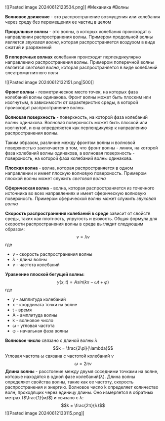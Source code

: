 ![[Pasted image 20240612123534.png]]
#Механика #Волны

**Волновое движение** - это распространение возмущения или колебания через среду без перемещения ее частиц в целом

**Продольные волны** - это волны, в которых колебания происходят в направлении
распространения волны. Примером продольной волны является *звуковая волна*,
которая распространяется воздухом в виде сжатий и разряжений

**В поперечных волнах** колебания происходят перпендикулярно направлению распространения волны. Примером поперечной волны является *световая волна*, которая распространяется в виде колебаний электромагнитного поля

![[Pasted image 20240612132151.png|500]]

**Фронт волны** - геометрическое место точек, на которых фаза колебаний волны
одинакова. Фронт волны может быть плоским или изогнутым, в зависимости от
характеристик среды, в которой происходит распространение волны.

**Волновая поверхность** - поверхность, на которой фаза колебаний волны одинакова.
Волновая поверхность может быть плоской или изогнутой, и она определяется как перпендикуляр к направлению распространения волны. 

Таким образом, различие между фронтом волны и волновой поверхностью заключается в том, что фронт волны - линия, на которой фаза колебаний волны одинакова, а волновая поверхность - поверхность, на которой фаза колебаний волны одинакова.

**Плоская волна** - волна, которая распространяется в одном направлении и имеет
плоскую волновую поверхность. Примером плоской волны может служить *световая*
*волна*

**Сферическая волна** - волна, которая распространяется из точечного источника во
всех направлениях и имеет сферическую волновую поверхность. Примером
сферической волны может служить *звуковая волна*

**Скорость распространения колебаний в среде** зависит от свойств среды, таких как плотность, упругость и вязкость. Общая формула для скорости распространения волны в среде выглядит следующим образом: $$v= \lambda{\nu}$$где 
- $v$ - скорость распространения волны
- $\lambda$ - длина волны 
- $\nu$ - частота колебаний

**Уравнение плоской бегущей волны:**
$$y(x, t) = A sin(kx - ωt + φ)$$
где 
- y - амплитуда колебаний
- x - координата точки на волне
- t - время
- A - амплитуда волны
- k - волновое число
- ω - угловая частота
- φ - начальная фаза волны

**Волновое число** связано с длиной волны $\lambda$$$k = \frac{2\pi}{\lambda}$$Угловая частота ω связана с частотой колебаний $\nu$  $$\omega = 2\pi{\nu}$$**Длина волны** - расстояние между двумя соседними точками на волне, которые находятся в одной фазе колебаний(λ). Длина волны определяет свойства волны, такие как ее частоту, скорость распространения и энергию. Волновое число k определяет количество волн, проходящих через единицу длины. Оно измеряется в обратных метрах ($\frac{1}{м}$) и связано с λ: $$k = \frac{2π}{λ}$$![[Pasted image 20240612133115.png]]